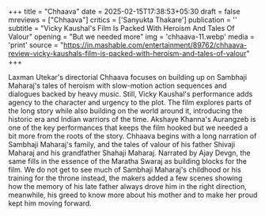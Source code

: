 +++
title = "Chhaava"
date = 2025-02-15T17:38:53+05:30
draft = false
mreviews = ["Chhaava"]
critics = ['Sanyukta Thakare']
publication = ''
subtitle = "Vicky Kaushal's Film Is Packed With Heroism And Tales Of Valour"
opening = "But we needed more"
img = 'chhaava-11.webp'
media = 'print'
source = "https://in.mashable.com/entertainment/89762/chhaava-review-vicky-kaushals-film-is-packed-with-heroism-and-tales-of-valour"
+++

Laxman Utekar's directorial Chhaava focuses on building up on Sambhaji Maharaj's tales of heroism with slow-motion action sequences and dialogues backed by heavy music. Still, Vicky Kaushal's performance adds agency to the character and urgency to the plot. The film explores parts of the long story while also building on the world around it, introducing the historic era and Indian warriors of the time. Akshaye Khanna's Aurangzeb is one of the key performances that keeps the film hooked but we needed a bit more from the roots of the story. Chhaava begins with a long narration of Sambhaji Maharaj's family, and the tales of valour of his father Shivaji Maharaj and his grandfather Shahaji Maharaj. Narrated by Ajay Devgn, the same fills in the essence of the Maratha Swaraj as building blocks for the film. We do not get to see much of Sambhaji Maharaj's childhood or his training for the throne instead, the makers added a few scenes showing how the memory of his late father always drove him in the right direction, meanwhile, his greed to know more about his mother and to make her proud kept him moving forward.
